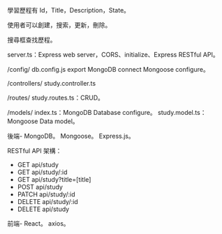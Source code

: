 學習歷程有 Id，Title，Description，State。

使用者可以創建，搜索，更新，刪除。

搜尋框查找歷程。

server.ts：Express web server，CORS、initialize、Express RESTful API。

/config/
db.config.js export MongoDB connect Mongoose configure。

/controllers/
study.controller.ts

/routes/
study.routes.ts：CRUD。

/models/
index.ts：MongoDB Database configure。
study.model.ts：Mongoose Data model。

後端-
MongoDB。
Mongoose。
Express.js。

RESTful API 架構：
- GET api/study
- GET api/study/:id
- GET api/study?title=[title]
- POST api/study
- PATCH api/study/:id
- DELETE api/study/:id
- DELETE api/study

前端-
React。
axios。

